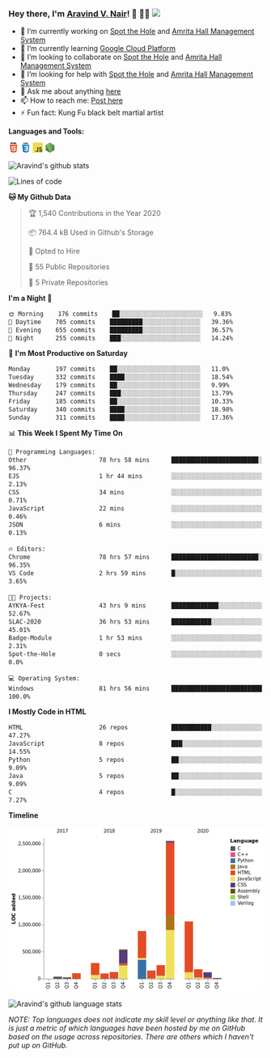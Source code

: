 ### Hey there, I'm [Aravind V. Nair](https://AravindVNair99.github.io)! 👋 👨‍💻 ![](https://komarev.com/ghpvc/?username=AravindVNair99&label=Views)

- 🔭 I’m currently working on [Spot the Hole](https://github.com/AravindVNair99/Spot-the-Hole) and [Amrita Hall Management System](https://github.com/AravindVNair99/Hall-Management-System)
- 🌱 I’m currently learning [Google Cloud Platform](https://cloud.google.com)
- 👯 I’m looking to collaborate on [Spot the Hole](https://github.com/AravindVNair99/Spot-the-Hole) and [Amrita Hall Management System](https://github.com/AravindVNair99/Hall-Management-System)
- 🤔 I’m looking for help with [Spot the Hole](https://github.com/AravindVNair99/Spot-the-Hole) and [Amrita Hall Management System](https://github.com/AravindVNair99/Hall-Management-System)
- 💬 Ask me about anything [here](https://github.com/AravindVNair99/AravindVNair99/issues)
- 📫 How to reach me: [Post here](https://github.com/AravindVNair99/AravindVNair99/issues)
- ⚡ Fun fact: Kung Fu black belt martial artist

**Languages and Tools:**

<code><img height="20px" src="https://raw.githubusercontent.com/github/explore/80688e429a7d4ef2fca1e82350fe8e3517d3494d/topics/html/html.png"></code>
<code><img height="20px" src="https://raw.githubusercontent.com/github/explore/80688e429a7d4ef2fca1e82350fe8e3517d3494d/topics/css/css.png"></code>
<code><img height="20px" src="https://raw.githubusercontent.com/github/explore/80688e429a7d4ef2fca1e82350fe8e3517d3494d/topics/javascript/javascript.png"></code>
<code><img height="20px" src="https://raw.githubusercontent.com/github/explore/80688e429a7d4ef2fca1e82350fe8e3517d3494d/topics/nodejs/nodejs.png"></code>

![Aravind's github stats](https://github-readme-stats.vercel.app/api?username=AravindVNair99&show_icons=true&include_all_commits=true&count_private=true)

<!--START_SECTION:waka-->
![Lines of code](https://img.shields.io/badge/From%20Hello%20World%20I%27ve%20Written-70.4%20million%20lines%20of%20code-blue)

**🐱 My Github Data** 

> 🏆 1,540 Contributions in the Year 2020
 > 
> 📦 764.4 kB Used in Github's Storage 
 > 
> 💼 Opted to Hire
 > 
> 📜 55 Public Repositories
 > 
> 🔑 5 Private Repositories 

**I'm a Night 🦉** 

```text
🌞 Morning    176 commits    ██░░░░░░░░░░░░░░░░░░░░░░░   9.83% 
🌆 Daytime    705 commits    █████████░░░░░░░░░░░░░░░░   39.36% 
🌃 Evening    655 commits    █████████░░░░░░░░░░░░░░░░   36.57% 
🌙 Night      255 commits    ███░░░░░░░░░░░░░░░░░░░░░░   14.24%

```
📅 **I'm Most Productive on Saturday** 

```text
Monday       197 commits    ██░░░░░░░░░░░░░░░░░░░░░░░   11.0% 
Tuesday      332 commits    ████░░░░░░░░░░░░░░░░░░░░░   18.54% 
Wednesday    179 commits    ██░░░░░░░░░░░░░░░░░░░░░░░   9.99% 
Thursday     247 commits    ███░░░░░░░░░░░░░░░░░░░░░░   13.79% 
Friday       185 commits    ██░░░░░░░░░░░░░░░░░░░░░░░   10.33% 
Saturday     340 commits    ████░░░░░░░░░░░░░░░░░░░░░   18.98% 
Sunday       311 commits    ████░░░░░░░░░░░░░░░░░░░░░   17.36%

```


📊 **This Week I Spent My Time On** 

```text
💬 Programming Languages: 
Other                    78 hrs 58 mins      ████████████████████████░   96.37% 
EJS                      1 hr 44 mins        ░░░░░░░░░░░░░░░░░░░░░░░░░   2.13% 
CSS                      34 mins             ░░░░░░░░░░░░░░░░░░░░░░░░░   0.71% 
JavaScript               22 mins             ░░░░░░░░░░░░░░░░░░░░░░░░░   0.46% 
JSON                     6 mins              ░░░░░░░░░░░░░░░░░░░░░░░░░   0.13%

🔥 Editors: 
Chrome                   78 hrs 57 mins      ████████████████████████░   96.35% 
VS Code                  2 hrs 59 mins       █░░░░░░░░░░░░░░░░░░░░░░░░   3.65%

🐱‍💻 Projects: 
AYKYA-Fest               43 hrs 9 mins       █████████████░░░░░░░░░░░░   52.67% 
SLAC-2020                36 hrs 53 mins      ███████████░░░░░░░░░░░░░░   45.01% 
Badge-Module             1 hr 53 mins        ░░░░░░░░░░░░░░░░░░░░░░░░░   2.31% 
Spot-the-Hole            0 secs              ░░░░░░░░░░░░░░░░░░░░░░░░░   0.0%

💻 Operating System: 
Windows                  81 hrs 56 mins      █████████████████████████   100.0%

```

**I Mostly Code in HTML** 

```text
HTML                     26 repos            ███████████░░░░░░░░░░░░░░   47.27% 
JavaScript               8 repos             ███░░░░░░░░░░░░░░░░░░░░░░   14.55% 
Python                   5 repos             ██░░░░░░░░░░░░░░░░░░░░░░░   9.09% 
Java                     5 repos             ██░░░░░░░░░░░░░░░░░░░░░░░   9.09% 
C                        4 repos             █░░░░░░░░░░░░░░░░░░░░░░░░   7.27%

```


**Timeline**

![Chart not found](https://github.com/aravindvnair99/aravindvnair99/blob/master/charts/bar_graph.png) 


<!--END_SECTION:waka-->
![Aravind's github language stats](https://github-readme-stats.vercel.app/api/top-langs/?username=AravindVNair99&layout=compact)

*NOTE: Top languages does not indicate my skill level or anything like that. It is just a metric of which languages have been hosted by me on GitHub based on the usage across repositories. There are others which I haven't put up on GitHub.*

<!--
<p align="center">
<a href="https://buymeacoffee.com/AravindVNair99" target="_blank"><img src="https://cdn.buymeacoffee.com/buttons/arial-blue.png" alt="Buy Aravind A Coffee" height="40" width="170" ></a>
</p>
-->
